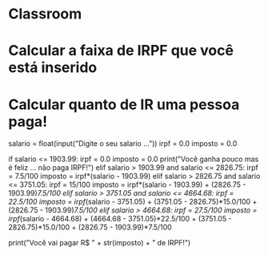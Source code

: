 # Classroom

# Calcular a faixa de IRPF que você está inserido
# Calcular quanto de IR uma pessoa paga!

salario = float(input("Digite o seu salario ..."))
irpf = 0.0
imposto = 0.0

if salario <= 1903.99:
  irpf = 0.0
  imposto = 0.0
  print("Você ganha pouco mas é feliz ... não paga IRPF!")
elif salario > 1903.99 and salario <= 2826.75:
  irpf = 7.5/100
  imposto = irpf*(salario - 1903.99)
elif salario > 2826.75 and salario <= 3751.05:
  irpf = 15/100
  imposto = irpf*(salario - 1903.99) + (2826.75 - 1903.99)*7.5/100
elif salario > 3751.05 and salario <= 4664.68:
  irpf = 22.5/100
  imposto = irpf*(salario - 3751.05) + (3751.05 - 2826.75)*15.0/100 + (2826.75 - 1903.99)*7.5/100
elif salario > 4664.68:
  irpf = 27.5/100
  imposto = irpf*(salario - 4664.68) + (4664.68 - 3751.05)*22.5/100 + (3751.05 - 2826.75)*15.0/100 + (2826.75 - 1903.99)*7.5/100


print("Você vai pagar R$ " + str(imposto) + " de IRPF!")

